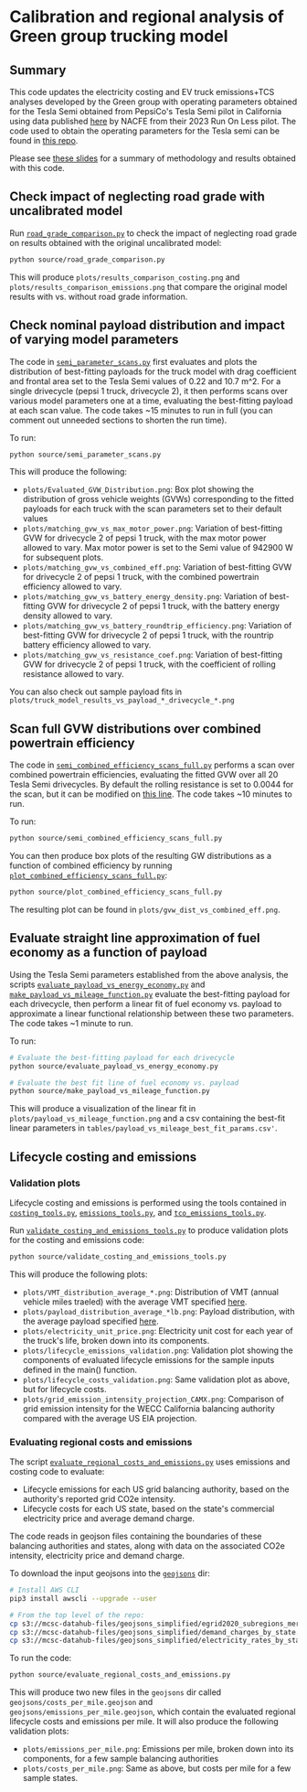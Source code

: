 # Calibration and regional analysis of Green group trucking model

## Summary

This code updates the electricity costing and EV truck emissions+TCS analyses developed by the Green group with operating parameters obtained for the Tesla Semi obtained from PepsiCo's Tesla Semi pilot in California using data published [here](https://runonless.com/run-on-less-electric-depot-reports/) by NACFE from their 2023 Run On Less pilot. The code used to obtain the operating parameters for the Tesla semi can be found in [this repo](https://github.com/mcsc-impact-climate/PepsiCo_NACFE_Analysis).

Please see [these slides](https://docs.google.com/presentation/d/1l4Rhx-8UHH76ify1ockwKjT68-v6luahxVGwR-wyRJk/edit?usp=sharing) for a summary of methodology and results obtained with this code. 

## Check impact of neglecting road grade with uncalibrated model
Run [`road_grade_comparison.py`](./source/road_grade_comparison.py) to check the impact of neglecting road grade on results obtained with the original uncalibrated model:

```bash
python source/road_grade_comparison.py 
```

This will produce `plots/results_comparison_costing.png` and `plots/results_comparison_emissions.png` that compare the original model results with vs. without road grade information. 

## Check nominal payload distribution and impact of varying model parameters

The code in [`semi_parameter_scans.py`](./source/semi_parameter_scans.py) first evaluates and plots the distribution of best-fitting payloads for the truck model with drag coefficient and frontal area set to the Tesla Semi values of 0.22 and 10.7 m^2. For a single drivecycle (pepsi 1 truck, drivecycle 2), it then performs scans over various model parameters one at a time, evaluating the best-fitting payload at each scan value. The code takes ~15 minutes to run in full (you can comment out unneeded sections to shorten the run time). 

To run:

```bash
python source/semi_parameter_scans.py
```

This will produce the following:
* `plots/Evaluated_GVW_Distribution.png`: Box plot showing the distribution of gross vehicle weights (GVWs) corresponding to the fitted payloads for each truck with the scan parameters set to their default values
* `plots/matching_gvw_vs_max_motor_power.png`: Variation of best-fitting GVW for drivecycle 2 of pepsi 1 truck, with the max motor power allowed to vary. Max motor power is set to the Semi value of 942900 W for subsequent plots.
* `plots/matching_gvw_vs_combined_eff.png`: Variation of best-fitting GVW for drivecycle 2 of pepsi 1 truck, with the combined powertrain efficiency allowed to vary.
* `plots/matching_gvw_vs_battery_energy_density.png`: Variation of best-fitting GVW for drivecycle 2 of pepsi 1 truck, with the battery energy density allowed to vary.
* `plots/matching_gvw_vs_battery_roundtrip_efficiency.png`: Variation of best-fitting GVW for drivecycle 2 of pepsi 1 truck, with the rountrip battery efficiency allowed to vary.
* `plots/matching_gvw_vs_resistance_coef.png`: Variation of best-fitting GVW for drivecycle 2 of pepsi 1 truck, with the coefficient of rolling resistance allowed to vary.

You can also check out sample payload fits in `plots/truck_model_results_vs_payload_*_drivecycle_*.png`

## Scan full GVW distributions over combined powertrain efficiency

The code in [`semi_combined_efficiency_scans_full.py`](source/semi_combined_efficiency_scans_full.py) performs a scan over combined powertrain efficiencies, evaluating the fitted GVW over all 20 Tesla Semi drivecycles. By default the rolling resistance is set to 0.0044 for the scan, but it can be modified on [this line](source/semi_combined_efficiency_scans_full.py#L55). The code takes ~10 minutes to run.

To run:

```bash
python source/semi_combined_efficiency_scans_full.py
```

You can then produce box plots of the resulting GW distributions as a function of combined efficiency by running [`plot_combined_efficiency_scans_full.py`](source/plot_combined_efficiency_scans_full.py):

```bash
python source/plot_combined_efficiency_scans_full.py
```

The resulting plot can be found in `plots/gvw_dist_vs_combined_eff.png`.

## Evaluate straight line approximation of fuel economy as a function of payload

Using the Tesla Semi parameters established from the above analysis, the scripts [`evaluate_payload_vs_energy_economy.py`](source/evaluate_payload_vs_energy_economy.py) and [`make_payload_vs_mileage_function.py`](source/make_payload_vs_mileage_function.py) evaluate the best-fitting payload for each drivecycle, then perform a linear fit of fuel economy vs. payload to approximate a linear functional relationship between these two parameters. The code takes ~1 minute to run.

To run:

```bash
# Evaluate the best-fitting payload for each drivecycle
python source/evaluate_payload_vs_energy_economy.py

# Evaluate the best fit line of fuel economy vs. payload
python source/make_payload_vs_mileage_function.py
```

This will produce a visualization of the linear fit in `plots/payload_vs_mileage_function.png` and a csv containing the best-fit linear parameters in `tables/payload_vs_mileage_best_fit_params.csv'`.

## Lifecycle costing and emissions

### Validation plots

Lifecycle costing and emissions is performed using the tools contained in [`costing_tools.py`](./costing_tools.py), [`emissions_tools.py`](./emissions_tools.py), and [`tco_emissions_tools.py`](./tco_emissions_tools.py). 

Run [`validate_costing_and_emissions_tools.py`](./source/validate_costing_and_emissions_tools.py) to produce validation plots for the costing and emissions code:

```bash
python source/validate_costing_and_emissions_tools.py
```

This will produce the following plots:

* `plots/VMT_distribution_average_*.png`: Distribution of VMT (annual vehicle miles traeled) with the average VMT specified [here](./source/validate_costing_and_emissions_tools.py#L85).
* `plots/payload_distribution_average_*lb.png`: Payload distribution, with the average payload specified [here](./source/validate_costing_and_emissions_tools.py#L81).
* `plots/electricity_unit_price.png`: Electricity unit cost for each year of the truck's life, broken down into its components.
* `plots/lifecycle_emissions_validation.png`: Validation plot showing the components of evaluated lifecycle emissions for the sample inputs defined in the main() function.
* `plots/lifecycle_costs_validation.png`: Same validation plot as above, but for lifecycle costs.
* `plots/grid_emission_intensity_projection_CAMX.png`: Comparison of grid emission intensity for the WECC California balancing authority compared with the average US EIA projection.

### Evaluating regional costs and emissions

The script [`evaluate_regional_costs_and_emissions.py`](./source/evaluate_regional_costs_and_emissions.py) uses emissions and costing code to evaluate:

* Lifecycle emissions for each US grid balancing authority, based on the authority's reported grid CO2e intensity. 
* Lifecycle costs for each US state, based on the state's commercial electricity price and average demand charge.

The code reads in geojson files containing the boundaries of these balancing authorities and states, along with data on the associated CO2e intensity, electricity price and demand charge. 

To download the input geojsons into the [`geojsons`](./geojsons) dir:

```bash
# Install AWS CLI
pip3 install awscli --upgrade --user

# From the top level of the repo:
cp s3://mcsc-datahub-files/geojsons_simplified/egrid2020_subregions_merged.geojson ./geojsons
cp s3://mcsc-datahub-files/geojsons_simplified/demand_charges_by_state.geojson ./geojsons
cp s3://mcsc-datahub-files/geojsons_simplified/electricity_rates_by_state_merged.geojson ./geojsons
```

To run the code:

```bash
python source/evaluate_regional_costs_and_emissions.py
```

This will produce two new files in the `geojsons` dir called `geojsons/costs_per_mile.geojson` and `geojsons/emissions_per_mile.geojson`, which contain the evaluated regional lifecycle costs and emissions per mile. It will also produce the following validation plots:
* `plots/emissions_per_mile.png`: Emissions per mile, broken down into its components, for a few sample balancing authorities
* `plots/costs_per_mile.png`: Same as above, but costs per mile for a few sample states.

